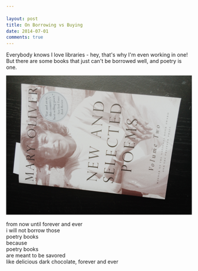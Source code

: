 ```yaml
---

layout: post
title: On Borrowing vs Buying
date: 2014-07-01
comments: true
---
```


Everybody knows I love libraries - hey, that's why I'm even working in one! But there are some books that just can't be borrowed well, and poetry is one.

![](/assets/images/mary-oliver.JPG)

from now until forever and ever  
i will not borrow those  
poetry books  
because  
poetry books  
are meant to be savored  
like delicious dark chocolate, forever and ever  
